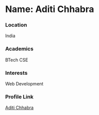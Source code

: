 # Name: Aditi Chhabra

### Location

 India

### Academics

 BTech CSE

### Interests

Web Development

### Profile Link

[Aditi Chhabra](https://github.com/AditiChhabra)
